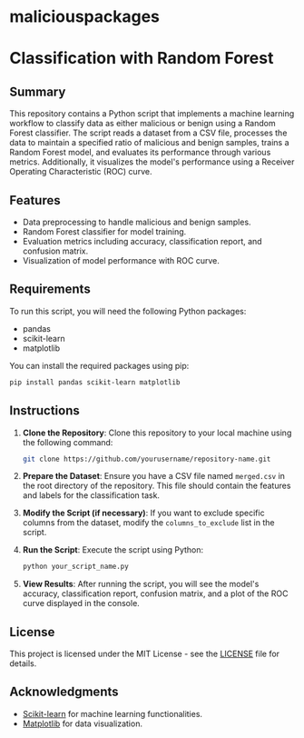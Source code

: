 # maliciouspackages

# Classification with Random Forest

## Summary

This repository contains a Python script that implements a machine learning workflow to classify data as either malicious or benign using a Random Forest classifier. The script reads a dataset from a CSV file, processes the data to maintain a specified ratio of malicious and benign samples, trains a Random Forest model, and evaluates its performance through various metrics. Additionally, it visualizes the model's performance using a Receiver Operating Characteristic (ROC) curve.

## Features

- Data preprocessing to handle malicious and benign samples.
- Random Forest classifier for model training.
- Evaluation metrics including accuracy, classification report, and confusion matrix.
- Visualization of model performance with ROC curve.

## Requirements

To run this script, you will need the following Python packages:

- pandas
- scikit-learn
- matplotlib

You can install the required packages using pip:

```bash
pip install pandas scikit-learn matplotlib
```

## Instructions

1. **Clone the Repository**:
   Clone this repository to your local machine using the following command:
   ```bash
   git clone https://github.com/yourusername/repository-name.git
   ```

2. **Prepare the Dataset**:
   Ensure you have a CSV file named `merged.csv` in the root directory of the repository. This file should contain the features and labels for the classification task.

3. **Modify the Script (if necessary)**:
   If you want to exclude specific columns from the dataset, modify the `columns_to_exclude` list in the script.

4. **Run the Script**:
   Execute the script using Python:
   ```bash
   python your_script_name.py
   ```

5. **View Results**:
   After running the script, you will see the model's accuracy, classification report, confusion matrix, and a plot of the ROC curve displayed in the console.

## License

This project is licensed under the MIT License - see the [LICENSE](LICENSE) file for details.

## Acknowledgments

- [Scikit-learn](https://scikit-learn.org/stable/) for machine learning functionalities.
- [Matplotlib](https://matplotlib.org/) for data visualization.
